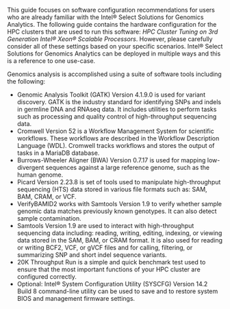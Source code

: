 <p>This guide focuses on software configuration recommendations for users who are already familiar with the Intel&reg; Select Solutions for Genomics Analytics. The following guide contains the hardware configuration for the HPC clusters that are used to run this software:&nbsp;<em>HPC Cluster Tuning on 3rd Generation Intel&reg; Xeon&reg; Scalable Processors</em>. However, please carefully consider all of these settings based on your specific scenarios. Intel&reg; Select Solutions for Genomics Analytics can be deployed in multiple ways and this is a reference to one use-case.</p>

<p>Genomics analysis is accomplished using a suite of software tools including the following:</p>

<ul>
<li>Genomic Analysis Toolkit (GATK) Version 4.1.9.0 is used for variant discovery. GATK is the industry standard for identifying SNPs and indels in germline DNA and RNAseq data. It includes utilities to perform tasks such as processing and quality control of high-throughput sequencing data.</li>
<li>Cromwell Version 52 is a Workflow Management System for scientific workflows. These workflows are described in the Workflow Description Language (WDL). Cromwell tracks workflows and stores the output of tasks in a MariaDB database.</li>
<li>Burrows-Wheeler Aligner (BWA) Version 0.7.17 is used for mapping low-divergent sequences against a large reference genome, such as the human genome.</li>
<li>Picard Version 2.23.8 is set of tools used to manipulate high-throughput sequencing (HTS) data stored in various file formats such as: SAM, BAM, CRAM, or VCF.</li>
<li>VerifyBAMID2 works with Samtools Version 1.9 to verify whether sample genomic data matches previously known genotypes. It can also detect sample contamination.</li>
<li>Samtools Version 1.9 are used to interact with high-throughput sequencing data including: reading, writing, editing, indexing, or viewing data stored in the SAM, BAM, or CRAM format. It is also used for reading or writing BCF2, VCF, or gVCF files and for calling, filtering, or summarizing SNP and short indel sequence variants.</li>
<li>20K Throughput Run is a simple and quick benchmark test used to ensure that the most important functions of your HPC cluster are configured correctly.</li>
<li>Optional: Intel&reg; System Configuration Utility (SYSCFG) Version 14.2 Build 8 command-line utility can be used to save and to restore system BIOS and management firmware settings.</li>
</ul>

